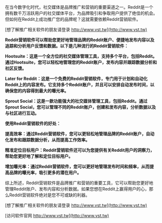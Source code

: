 在当今数字化时代，社交媒体是品牌推广和营销的重要渠道之一。Reddit是一个拥有数千万活跃用户的社交媒体平台，为品牌吸引和争取用户提供了绝佳的机会。但如何在Reddit上成功推广您的品牌呢？这就需要依赖Reddit营销软件。

[想了解推广相关软件的朋友请登录 http://www.vst.tw](http://www.vst.tw)

**Reddit营销软件可以帮助您更好地管理品牌的Reddit账户、便捷地发布内容以及追踪和分析用户反馈和数据。以下是几种流行的Reddit营销软件：**

**Hootsuite：这是一个全方位的社交媒体管理工具，支持多个平台，包括Reddit。通过Hootsuite，您可以轻松地管理您的Reddit账户，发布内容并跟踪数据分析和社区反馈。**

**Later for Reddit：这是一个免费的Reddit营销软件，专门用于计划和自动化Reddit上的内容发布。它支持多个Reddit账户，并且可以安排自动发布时间，以确保您的内容得到最大的曝光率。**

**Sprout Social：这是一款功能强大的社交媒体管理工具，包括Reddit。通过Sprout Social，您可以管理不同的Reddit账户，创建和发布内容，分析数据以及与社区进行互动。**

**使用Reddit营销软件的好处：**

**提高效率：通过Reddit营销软件，您可以更轻松地管理品牌的Reddit账户，自动化发布和跟踪数据分析，从而提高工作效率。**

**精准定位目标用户：Reddit营销软件还可以为您提供有关Reddit用户的洞察力，帮助您更好地了解和定位目标用户。**

**增加曝光率：通过Reddit营销软件，您可以更好地管理发布时间和频率，从而提高品牌的曝光率，吸引更多的潜在用户。**

综上所述，Reddit营销软件是品牌推广和营销的重要工具，它可以帮助您更好地管理Reddit账户、发布内容和分析数据。如果您想在Reddit上赢得用户的心，那么Reddit营销软件绝对是您不可或缺的利器。

[想了解推广相关软件的朋友请登录 http://www.vst.tw](http://www.vst.tw)


[访问软件官网 http://www.vst.tw](http://www.vst.tw)
